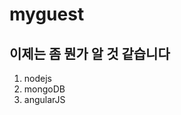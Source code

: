 myguest
=======

이제는 좀 뭔가 알 것 같습니다
-----------------------------

1. nodejs
2. mongoDB
3. angularJS
